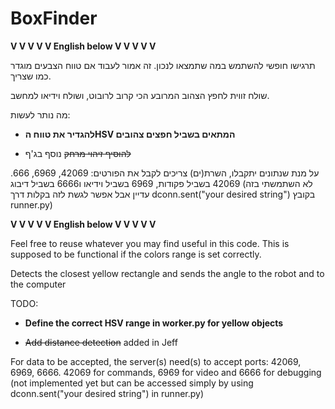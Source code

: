 # BoxFinder

**V V V V V English below V V V V V**

תרגישו חופשי להשתמש במה שתמצאו לנכון. זה אמור לעבוד אם טווח הצבעים מוגדר כמו שצריך.

שולח זווית לחפץ הצהוב המרובע הכי קרוב לרובוט, ושולח וידיאו למחשב.


מה נותר לעשות:

- **להגדיר את טווח הHSV המתאים בשביל חפצים צהובים**

- ~~להוסיף זיהוי מרחק~~ נוסף בג'ף

על מנת שנתונים יתקבלו, השרת(ים) צריכים לקבל את הפורטים: 42069, 6969, 666. 42069 בשביל פקודות, 6969 בשביל וידיאו ו6666 בשביל דיבוג (לא השתמשתי בזה עדיין אבל אפשר לגשת לזה בקלות דרך dconn.sent("your desired string") בקובץ runner.py)

**V V V V V English below V V V V V**



Feel free to reuse whatever you may find useful in this code. This is supposed to be functional if the colors range is set correctly.

Detects the closest yellow rectangle and sends the angle to the robot and to the computer


TODO:

- **Define the correct HSV range in worker.py for yellow objects**

- ~~Add distance detection~~ added in Jeff


For data to be accepted, the server(s) need(s) to accept ports: 42069, 6969, 6666. 42069 for commands, 6969 for video and 6666 for debugging (not implemented yet but can be accessed simply by using dconn.sent("your desired string") in runner.py)
